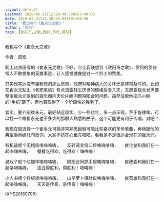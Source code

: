 ```yaml
---
layout: default
Lastmod: 2020-06-21T12:28:48.589363+00:00
date: 2020-06-21T12:28:46.637691+00:00
title: "我也写个《崔永元之歌》"
author: "周宏"
tags: [崔永元,之歌,胜利,传奇,阴阳]
---
```


我也写个《崔永元之歌》

作者：周宏

网上赵良田写的《崔永元之歌》不好，它让我联想到《欧阳海之歌》，罗列的那些常人不敢想象的英雄事迹，让人感觉就像是对一个烈士的赞美。

其实现实远没有崔粉想的那么悲观，政府对精神病人的关怀还是非常及时的。比如在崔永元贴出《老肥来信》有点流露轻生厌世的情绪后没几天，五部委联合发声要整治崔永元提到的娱乐圈内天价片酬问题阴阳合同问题。虽然没帮他把冯小刚的“手机”砸了，但也算取得了一个阶段性的胜利了。

其实，要介绍崔永元，最好贴近现实。少一些悲壮，多一点乐观。至于旋律嘛，可以找一个跟崔永元差不多大的那群人熟悉的曲子，这个可能更有利于传唱。对吧？

我现在就选择一个崔永元可能非常熟悉因而可能比较喜欢的革命歌曲，再根据他的典型事例编几句歌词，大家不妨在心里先唱唱，看看是不是很适合现在的崔永元。

有机盐呢个无稽痰咯嗨咯嗨，　　反转谣言信口传咯嗨咯嗨，　　崔化钠和我们在一起咯嗨咯嗨，　　餐餐吃得欢，吃得欢！嗨咯嗨！

臭戏子呢个烂媒体咯嗨咯嗨，　　阴阳合同抓手里咯嗨咯嗨，　　崔政委和我们在一起咯嗨咯嗨，　　连连得胜利，得胜利！嗨咯嗨！

小人书呢个样板戏咯嗨咯嗨，　　山芋萝卜填肚皮咯嗨咯嗨，　　崔英雄和我们在一起咯嗨咯嗨，　　天天是传奇，是传奇！嗨咯嗨！

(XYS20180709)

